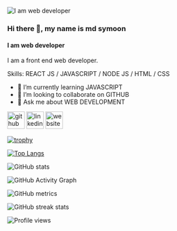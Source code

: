 ![I am web developer](https://dewzilla.com/wp-content/uploads/2020/06/web-developer-module.jpg)
### Hi there 👋, my name is md symoon
#### I am web developer


I am a front end web developer.

Skills: REACT JS / JAVASCRIPT / NODE JS / HTML / CSS

- 🌱 I’m currently learning JAVASCRIPT 
- 👯 I’m looking to collaborate on GITHUB 
- 💬 Ask me about WEB DEVELOPMENT 


[<img src='https://cdn.jsdelivr.net/npm/simple-icons@3.0.1/icons/github.svg' alt='github' height='40'>](https://github.com/https://github.com/mdsymoon)  [<img src='https://cdn.jsdelivr.net/npm/simple-icons@3.0.1/icons/linkedin.svg' alt='linkedin' height='40'>](https://www.linkedin.com/in/https://www.linkedin.com/in/md-symoon-a34bab21a//)  [<img src='https://cdn.jsdelivr.net/npm/simple-icons@3.0.1/icons/icloud.svg' alt='website' height='40'>](https://md-symoon.web.app/)  

[![trophy](https://github-profile-trophy.vercel.app/?username=https://github.com/mdsymoon)](https://github.com/ryo-ma/github-profile-trophy)

[![Top Langs](https://github-readme-stats.vercel.app/api/top-langs/?username=https://github.com/mdsymoon)](https://github.com/anuraghazra/github-readme-stats)

![GitHub stats](https://github-readme-stats.vercel.app/api?username=https://github.com/mdsymoon&show_icons=true)  

![GitHub Activity Graph](https://activity-graph.herokuapp.com/graph?username=https://github.com/mdsymoon)  

![GitHub metrics](https://metrics.lecoq.io/https://github.com/mdsymoon)  

![GitHub streak stats](https://github-readme-streak-stats.herokuapp.com/?user=https://github.com/mdsymoon)  

![Profile views](https://gpvc.arturio.dev/https://github.com/mdsymoon)  
